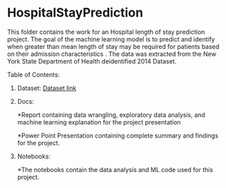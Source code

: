 # HospitalStayPrediction

This folder contains the work for an Hospital length of stay prediction project. The goal of the machine learning model is to predict and identify when greater than mean length of stay may be required for patients based on their admission characteristics . The data was extracted from the New York State Department of Health deidentified 2014 Dataset.


Table of Contents:

1) Dataset: 
    [Dataset link](https://health.data.ny.gov/Health/Hospital-Inpatient-Discharges-SPARCS-De-Identified/mpue-vn67)

2) Docs:

   *Report containing data wrangling, exploratory data analysis, and machine learning explanation for the project
    presentation

   *Power Point Presentation containing complete summary and findings for the project.

3) Notebooks:

    *The notebooks contain the data analysis and ML code used for this project. 
    

